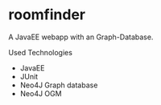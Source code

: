 # roomfinder
A JavaEE webapp with an Graph-Database.

Used Technologies
- JavaEE
- JUnit
- Neo4J Graph database
- Neo4J OGM